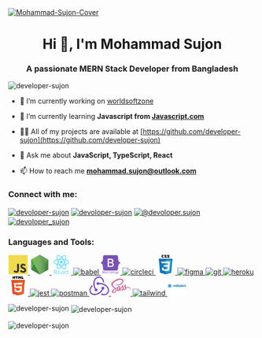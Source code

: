 <div><a href="https://ibb.co/8NjcNk1" class="bg"><img src="https://i.ibb.co/bQrJQtc/Mohammad-Sujon-Cover.jpg" alt="Mohammad-Sujon-Cover" border="0"></a></div>

<h1 align="center">Hi 👋, I'm Mohammad Sujon</h1>
<h3 align="center">A passionate MERN Stack  Developer from Bangladesh</h3>

<p align="left"> <img src="https://komarev.com/ghpvc/?username=developer-sujon&label=Profile%20views&color=0e75b6&style=flat" alt="developer-sujon" /> </p>

- 🔭 I’m currently working on [worldsoftzone](http://worldsoftzone.com)

- 🌱 I’m currently learning **Javascript from [Javascript.com](https://www.javascript.com/)**

- 👨‍💻 All of my projects are available at [https://github.com/developer-sujon](https://github.com/developer-sujon)

- 💬 Ask me about **JavaScript, TypeScript, React**

- 📫 How to reach me **mohammad.sujon@outlook.com**

<h3 align="left">Connect with me:</h3>
<p align="left">
<a href="https://www.linkedin.com/in/devoloper-sujon" target="blank"><img align="center" src="https://cdn.jsdelivr.net/npm/simple-icons@3.0.1/icons/linkedin.svg" alt="devoloper-sujon" height="30" width="40" /></a>
<a href="https://www.facebook.com/developer.sujonbd" target="blank"><img align="center" src="https://cdn.jsdelivr.net/npm/simple-icons@3.0.1/icons/facebook.svg" alt="devoloper-sujon" height="30" width="40" /></a>
<a href="https://medium.com/@developer.sujon" target="blank"><img align="center" src="https://cdn.jsdelivr.net/npm/simple-icons@3.0.1/icons/medium.svg" alt="@devoloper.sujon" height="30" width="40" /></a>
<a href="https://www.hackerrank.com/developer_sujon" target="blank"><img align="center" src="https://cdn.jsdelivr.net/npm/simple-icons@3.0.1/icons/hackerrank.svg" alt="devoloper_sujon" height="30" width="40" /></a>
</p>

<h3 align="left">Languages and Tools:</h3>
<p align="left"> <a href="https://www.javascript.com/" target="_blank"> <img src="https://raw.githubusercontent.com/devicons/devicon/master/icons/javascript/javascript-original.svg" alt="javascript" width="40" height="40"/><a href="https://nodejs.org" target="_blank"> <img src="https://raw.githubusercontent.com/github/explore/80688e429a7d4ef2fca1e82350fe8e3517d3494d/topics/nodejs/nodejs.png" alt="nodejs" width="40" height="40"/> </a> </a><a href="https://reactjs.org/" target="_blank"> <img src="https://raw.githubusercontent.com/devicons/devicon/master/icons/react/react-original-wordmark.svg" alt="react" width="40" height="40"/> </a>  <a href="https://babeljs.io/" target="_blank"> <img src="https://www.vectorlogo.zone/logos/babeljs/babeljs-icon.svg" alt="babel" width="40" height="40"/> </a> <a href="https://getbootstrap.com" target="_blank"> <img src="https://raw.githubusercontent.com/devicons/devicon/master/icons/bootstrap/bootstrap-plain-wordmark.svg" alt="bootstrap" width="40" height="40"/> </a> <a href="https://circleci.com" target="_blank"> <img src="https://www.vectorlogo.zone/logos/circleci/circleci-icon.svg" alt="circleci" width="40" height="40"/> </a> <a href="https://www.w3schools.com/css/" target="_blank"> <img src="https://raw.githubusercontent.com/devicons/devicon/master/icons/css3/css3-original-wordmark.svg" alt="css3" width="40" height="40"/> </a> <a href="https://www.figma.com/" target="_blank"> <img src="https://www.vectorlogo.zone/logos/figma/figma-icon.svg" alt="figma" width="40" height="40"/> </a> <a href="https://git-scm.com/" target="_blank"> <img src="https://www.vectorlogo.zone/logos/git-scm/git-scm-icon.svg" alt="git" width="40" height="40"/> </a> <a href="https://heroku.com" target="_blank"> <img src="https://www.vectorlogo.zone/logos/heroku/heroku-icon.svg" alt="heroku" width="40" height="40"/> </a> <a href="https://www.w3.org/html/" target="_blank"> <img src="https://raw.githubusercontent.com/devicons/devicon/master/icons/html5/html5-original-wordmark.svg" alt="html5" width="40" height="40"/> </a>  <a href="https://jestjs.io" target="_blank"> <img src="https://www.vectorlogo.zone/logos/jestjsio/jestjsio-icon.svg" alt="jest" width="40" height="40"/> </a> <a href="https://postman.com" target="_blank"> <img src="https://www.vectorlogo.zone/logos/getpostman/getpostman-icon.svg" alt="postman" width="40" height="40"/> </a> <a href="https://redux.js.org" target="_blank"> <img src="https://raw.githubusercontent.com/devicons/devicon/master/icons/redux/redux-original.svg" alt="redux" width="40" height="40"/> </a> <a href="https://sass-lang.com" target="_blank"> <img src="https://raw.githubusercontent.com/devicons/devicon/master/icons/sass/sass-original.svg" alt="sass" width="40" height="40"/> </a> <a href="https://tailwindcss.com/" target="_blank"> <img src="https://www.vectorlogo.zone/logos/tailwindcss/tailwindcss-icon.svg" alt="tailwind" width="40" height="40"/> </a>  <a href="https://webpack.js.org" target="_blank"> <img src="https://raw.githubusercontent.com/devicons/devicon/d00d0969292a6569d45b06d3f350f463a0107b0d/icons/webpack/webpack-original-wordmark.svg" alt="webpack" width="40" height="40"/> </a> </p>

<p><img align="left" src="https://github-readme-stats.vercel.app/api/top-langs?username=developer-sujon&show_icons=true&locale=en&layout=compact" alt="developer-sujon" /></p>

<p>&nbsp;<img align="center" src="https://github-readme-stats.vercel.app/api?username=developer-sujon&show_icons=true&locale=en" alt="developer-sujon" /></p>

<p><img align="center" src="https://github-readme-streak-stats.herokuapp.com/?user=developer-sujon&" alt="developer-sujon" /></p>

